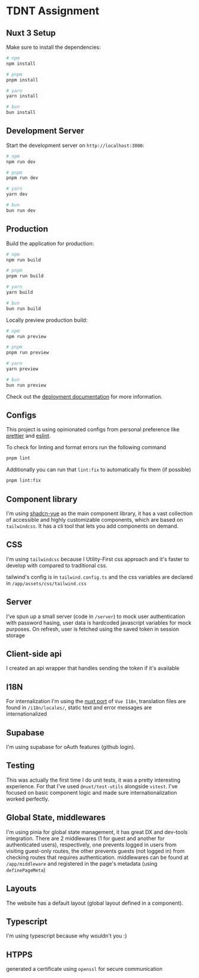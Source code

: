 # TDNT Assignment

## Nuxt 3 Setup

Make sure to install the dependencies:

```bash
# npm
npm install

# pnpm
pnpm install

# yarn
yarn install

# bun
bun install
```

## Development Server

Start the development server on `http://localhost:3000`:

```bash
# npm
npm run dev

# pnpm
pnpm run dev

# yarn
yarn dev

# bun
bun run dev
```

## Production

Build the application for production:

```bash
# npm
npm run build

# pnpm
pnpm run build

# yarn
yarn build

# bun
bun run build
```

Locally preview production build:

```bash
# npm
npm run preview

# pnpm
pnpm run preview

# yarn
yarn preview

# bun
bun run preview
```

Check out the [deployment documentation](https://nuxt.com/docs/getting-started/deployment) for more information.

## Configs

This project is using opinionated configs from personal preference like [prettier](https://prettier.io/) and [eslint](https://eslint.org/).

To check for linting and format errors run the following command

```bash
pnpm lint
```

Additionally you can run that `lint:fix` to automatically fix them (if possible)

```bash
pnpm lint:fix
```

## Component library

I'm using [shadcn-vue](https://www.shadcn-vue.com/) as the main component library, it has a vast collection of accessible and highly customizable components, which are based on `tailwindcss`. It has a cli tool that lets you add components on demand.

## CSS

I'm using `tailwindcss` because I Utility-First css approach and it's faster to develop with compared to traditional css.

tailwind's config is in `tailwind.config.ts` and the css variables are declared in `/app/assets/css/tailwind.css`

## Server

I've spun up a small server (code in `/server`) to mock user authentication with password hasing, user data is hardcoded javascript variables for mock purposes. On refresh, user is fetched using the saved token in session storage

## Client-side api

I created an api wrapper that handles sending the token if it's available

## I18N

For internalization I'm using the [nuxt port](https://i18n.nuxtjs.org/) of `Vue I18n`, translation files are found in `/i18n/locales/`, static text and error messages are internationalized

## Supabase

I'm using supabase for oAuth features (github login).

## Testing

This was actually the first time I do unit tests, it was a pretty interesting experience. For that I've used `@nuxt/test-utils` alongside `vitest`. I've focused on basic component logic and made sure internationalization worked perfectly.

## Global State, middlewares

I'm using pinia for global state management, it has great DX and dev-tools integration. There are 2 middlewares (1 for guest and another for authenticated users), respectively, one prevents logged in users from visiting guest-only routes, the other prevents guests (not logged in) from checking routes that requires authentication. middlewares can be found at `/app/middleware` and registered in the page's metadata (using `definePageMeta`)

## Layouts

The website has a default layout (global layout defined in a component).

## Typescript

I'm using typescript because why wouldn't you :)

## HTPPS

generated a certificate using `openssl` for secure communication
